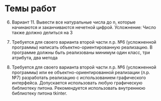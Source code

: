 # Темы работ
6. Вариант 11. Вывести все натуральные числа до n, которые начинаются и заканчиваются нечетной цифрой.
Усложнение: Число также должно делиться на 3

7. Требуется для своего варианта второй части л.р. №6 (усложненной программы) написать объектно-ориентированную реализацию. 
В программе должны быть реализованы минимум один класс, три атрибута, два метода

8. Требуется для своего варианта второй части л.р. №6 (усложненной программы) или ее объектно-ориентированной реализации (л.р. №7) разработать реализацию с использованием графического интерфейса.
Допускается использовать любую графическую библиотеку питона.  Рекомендуется использовать внутреннюю библиотеку питона  tkinter.
